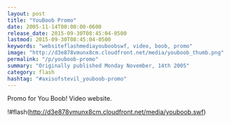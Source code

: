 ```yaml
---
layout: post
title: "YouBoob Promo"
date: 2005-11-14T00:00:00-0600
release_date: 2015-09-30T08:45:04-0500
lastmod: 2015-09-30T08:45:04-0500
keywords: "websiteflashmediayouboobswf, video, boob, promo"
image: "http://d3e878vmunx8cm.cloudfront.net/media/youboob_thumb.png"
permalink: "/p/youboob-promo"
summary: "Originally published Monday November, 14th 2005"
category: flash
hashtag: "#axisofstevil_youboob-promo"
---
```


Promo for You Boob! Video website.

!#flash(http://d3e878vmunx8cm.cloudfront.net/media/youboob.swf)
